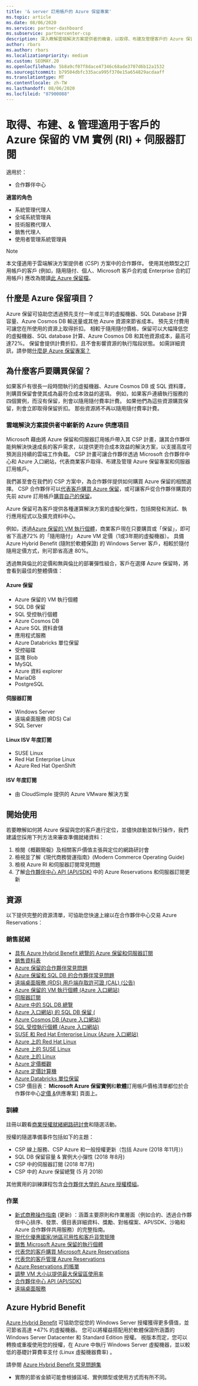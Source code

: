 ```yaml
---
title: '& server 訂用帳戶的 Azure 保留專案'
ms.topic: article
ms.date: 08/06/2020
ms.service: partner-dashboard
ms.subservice: partnercenter-csp
description: 深入瞭解雲端解決方案提供者的機會，以取得、布建及管理客戶的 Azure 保留和伺服器訂閱。
author: rbars
ms.author: rbars
ms.localizationpriority: medium
ms.custom: SEOMAY.20
ms.openlocfilehash: 5b8a9cf07f8dace47346c68ade3707d6b12a1532
ms.sourcegitcommit: b79504dbfc335aca995f370e15a654829acdaaff
ms.translationtype: MT
ms.contentlocale: zh-TW
ms.lasthandoff: 08/06/2020
ms.locfileid: "87900088"
---
```

# <a name="acquire-provision--manage-azure-reserved-vm-instances-ri--server-subscriptions-for-customers"></a>取得、布建、& 管理適用于客戶的 Azure 保留的 VM 實例 (RI) + 伺服器訂閱

適用於：

- 合作夥伴中心

**適當的角色**

- 系統管理代理人
- 全域系統管理員
- 技術服務代理人
- 銷售代理人
- 使用者管理系統管理員

> [!NOTE]
> 本文僅適用于雲端解決方案提供者 (CSP) 方案中的合作夥伴。 使用其他類型之訂用帳戶的客戶 (例如，隨用隨付、個人、Microsoft 客戶合約或 Enterprise 合約訂用帳戶) 應改為閱讀[此 Azure 保留檔](https://docs.microsoft.com/azure/cost-management-billing/reservations)。


## <a name="what-are-azure-reservations"></a>什麼是 Azure 保留項目？

Azure 保留可協助您透過預先支付一年或三年的虛擬機器、SQL Database 計算容量、Azure Cosmos DB 輸送量或其他 Azure 資源來節省成本。 預先支付費用可讓您在所使用的資源上取得折扣。 相較于隨用隨付價格，保留可以大幅降低您的虛擬機器、SQL database 計算、Azure Cosmos DB 和其他資源成本，最高可達72%。 保留會提供計費折扣，且不會影響資源的執行階段狀態。 如需詳細資訊，請參閱[什麼是 Azure 保留專案？](https://docs.microsoft.com/azure/billing/billing-save-compute-costs-reservations)

## <a name="why-should-customers-buy-a-reservation"></a>為什麼客戶要購買保留？

如果客戶有很長一段時間執行的虛擬機器、Azure Cosmos DB 或 SQL 資料庫，則購買保留會使其成為最符合成本效益的選項。 例如，如果客戶連續執行服務的四個實例，而沒有保留，則會以隨用隨付費率計費。 如果他們為這些資源購買保留，則會立即取得保留折扣。 那些資源將不再以隨用隨付費率計費。

### <a name="compelling-new-azure-offer-in-csp"></a>雲端解決方案提供者中嶄新的 Azure 供應項目

Microsoft 藉由將 Azure 保留和伺服器訂用帳戶帶入其 CSP 計畫，讓其合作夥伴能夠解決快速成長的客戶需求，以提供更符合成本效益的解決方案，以支援高度可預測且持續的雲端工作負載。 CSP 計畫可讓合作夥伴透過 Microsoft 合作夥伴中心和 Azure 入口網站，代表商業客戶取得、布建及管理 Azure 保留專案和伺服器訂用帳戶。

我們甚至會在我們的 CSP 方案中，為合作夥伴提供如何購買 Azure 保留的相關選擇。 CSP 合作夥伴可以[代表客戶購買 Azure 保留](azure-reservations-buying.md)，或可讓客戶從合作夥伴購買的先前 azure 訂用帳戶[購買自己的保留](give-customers-permission.md)。

Azure 保留可為客戶提供各種運算解決方案的虛擬化彈性，包括開發和測試、執行應用程式以及擴充資料中心。

例如，透過[Azure 保留的 VM 執行個體](https://azure.microsoft.com/pricing/reserved-vm-instances/)，商業客戶現在只要購買或「保留」，即可省下高達72% 的「隨用隨付」 Azure VM 定價（1或3年期的虛擬機器）。 具備 Azure Hybrid Benefit (隨附於軟體保證) 的 Windows Server 客戶，相較於隨付隨用定價方式，則可節省高達 80%。

透過無與倫比的定價和無與倫比的部署彈性組合，客戶在選擇 Azure 保留時，將會看到最佳的整體價值：

#### <a name="azure-reservations"></a>Azure 保留

- Azure 保留的 VM 執行個體
- SQL DB 保留
- SQL 受控執行個體
- Azure Cosmos DB
- Azure SQL 資料倉儲
- 應用程式服務
- Azure Databricks 單位保留
- 受控磁碟
- 區塊 Blob
- MySQL
- Azure 資料 explorer
- MariaDB
- PostgreSQL

#### <a name="server-subscriptions"></a>伺服器訂閱

- Windows Server
- 遠端桌面服務 (RDS) Cal
- SQL Server

#### <a name="linux-isv-annual-subscriptions"></a>Linux ISV 年度訂閱

- SUSE Linux
- Red Hat Enterprise Linux
- Azure Red Hat OpenShift

#### <a name="isv-annual-subscriptions"></a>ISV 年度訂閱

- 由 CloudSimple 提供的 Azure VMware 解決方案

## <a name="getting-started"></a>開始使用

若要瞭解如何將 Azure 保留與您的客戶進行定位，並儘快啟動並執行操作，我們建議您採用下列方法來審查準備就緒資料：

1. 檢閱《概觀簡報》及相關客戶價值主張與定位的網路研討會
2. 檢視並了解《現代商務營運指南》(Modern Commerce Operating Guide)
3. 檢視 Azure RI 和伺服器訂閱常見問題
4. 了解[合作夥伴中心 API (API/SDK)](https://docs.microsoft.com/partner-center/develop/purchase-azure-reserved-vm-instances) 中的 Azure Reservations 和伺服器訂閱更新

## <a name="resources"></a>資源

以下提供完整的資源清單，可協助您快速上線以在合作夥伴中心交易 Azure Reservations：

### <a name="sales-readiness"></a>銷售就緒

- [具有 Azure Hybrid Benefit 總覽的 Azure 保留和伺服器訂閱](https://assetsprod.microsoft.com/Azure-reservations-and-server-subscriptions-with-azure-hybrid-benefit.pptx)
- [銷售資料表](https://assetsprod.microsoft.com/mpn/Azure-RI-Sales-Sheet-CSP.pdf)
- [Azure 保留的合作夥伴常見問題](https://assetsprod.microsoft.com/Partner-faq-for-azure-reservations.docx)
- [Azure 保留和 SQL DB 的合作夥伴常見問題](https://assetsprod.microsoft.com/Partner-faq-for-azure-reservations-sql-db.docx)
- [遠端桌面服務 (RDS) 用戶端存取許可證 (CAL)  (公告) ](https://cloudblogs.microsoft.com/windowsserver/2018/10/03/remote-desktop-services-2019-generally-available-with-windows-server-2019/)
- [Azure 保留的 VM 執行個體 (Azure 入口網站) ](https://docs.microsoft.com/azure/virtual-machines/windows/prepay-reserved-vm-instances)
- [伺服器訂閱](csp-software-subscriptions.md)
- [Azure 中的 SQL DB 總覽](https://assetsprod.microsoft.com/Sql-db-in-azure-overview.pptx)
- [Azure 入口網站) 的 SQL DB 保留 (](https://docs.microsoft.com/azure/sql-database/sql-database-reserved-capacity)
- [Azure Cosmos DB (Azure 入口網站) ](https://docs.microsoft.com/azure/cosmos-db/cosmos-db-reserved-capacity)
- [SQL 受控執行個體 (Azure 入口網站) ](https://docs.microsoft.com/azure/sql-database/sql-database-managed-instance)
- [SUSE 和 Red Hat Enterprise Linux (Azure 入口網站) ](https://docs.microsoft.com/azure/virtual-machines/linux/prepay-suse-software-charges)
- [Azure 上的 Red Hat Linux](https://azure.com/redhat)
- [Azure 上的 SUSE Linux](https://azure.microsoft.com/overview/linux-on-azure/suse/)
- [Azure 上的 Linux](https://azure.microsoft.com/overview/linux-on-azure/)
- [Azure 定價概觀](https://azure.microsoft.com/pricing/)
- [Azure 定價計算機](https://azure.microsoft.com/pricing/calculator)
- [Azure Databricks 單位保留](https://docs.microsoft.com/azure/billing/billing-prepay-databricks-reserved-capacity)
- CSP 價目表： **Microsoft Azure 保留實例**和**軟體**訂用帳戶價格清單都位於合作夥伴中心[定價 &](https://partner.microsoft.com/pcv/sales)供應專案] 頁面上。

### <a name="training"></a>訓練

註冊以觀看[商業授權就緒網路研討會](https://commercial-licensing.eventbuilder.com/FY2019_ALL)和隨選活動。

授權的隨選準備事件包括如下的主題：

- CSP 線上服務、CSP Azure 和一般授權更新（包括 Azure (2018 年11月）) 
- SQL DB 保留容量 & 實例大小彈性 (2018 年8月) 
- CSP 中的伺服器訂閱 (2018 年7月) 
- CSP 中的 Azure 保留總覽 (5 月 2018) 

其他實用的訓練課程包含[合作夥伴大學的 Azure 授權模組](https://aka.ms/azure_partner_licensing)。

### <a name="operations"></a>作業

- [新式商務操作指南](https://assetsprod.microsoft.com/mpn/Partner-Center-Modern-Commerce-Operating-Guide.docx) (更新) ：涵蓋主要原則和作業層面（例如合約、透過合作夥伴中心排序、發票、價目表詳細資料、獎勵、對帳檔案、API/SDK、沙箱和 Azure 合作夥伴共用服務）的完整指南。
- [現代化優惠國家/地區可用性和客戶貨幣矩陣](https://assetsprod.microsoft.com/modern-offers-country-currency-availability.xlsx)
- [銷售 Microsoft Azure 保留的執行個體](https://go.microsoft.com/fwlink/?linkid=872806)
- [代表您的客戶購買 Microsoft Azure Reservations](https://go.microsoft.com/fwlink/?linkid=872807)
- [代表您的客戶管理 Azure Reservations](https://go.microsoft.com/fwlink/?linkid=872808)
- [Azure Reservations 的帳單](azure-plan-billing.md)
- [調整 VM 大小以提供最大保留區使用率](https://go.microsoft.com/fwlink/?linkid=872810)
- [合作夥伴中心 API (API/SDK) ](https://docs.microsoft.com/partner-center/develop/purchase-azure-reserved-vm-instances)
- [遠端桌面服務](https://docs.microsoft.com/windows-server/remote/remote-desktop-services/welcome-to-rds)

## <a name="azure-hybrid-benefit"></a>Azure Hybrid Benefit

[Azure Hybrid Benefit](https://azure.microsoft.com/pricing/hybrid-benefit) 可協助您從您的 Windows Server 授權獲得更多價值，並可節省高達 *47% 的虛擬機器。 您可以將權益搭配用於軟體保證所涵蓋的 Windows Server Datacenter 和 Standard Edition 授權。 視版本而定，您可以轉換或重複使用您的授權，在 Azure 中執行 Windows Server 虛擬機器，並以較低的基礎計算費率支付 (Linux 虛擬機器費率) 。

請參閱 [Azure Hybrid Benefit 常見問題集](https://azure.microsoft.com/pricing/hybrid-benefit/faq/)

* 實際的節省金額可能會根據區域、實例類型或使用方式而有所不同。
